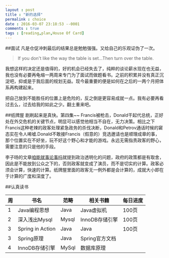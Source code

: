```yaml
---
layout : post
title : "新的选择"
permalink : choice
date : 2016-03-07 23:18:53 --0001
comments : true
tags : [reading,plan,House Of Card]
---
```

##面试
凡是仓促冲刺最后的结果总是勉勉强强。又给自己的乐观证伪了一次。

>If you don't like the way the table is set...Then turn over the table.

我想这样的决定还是值得的，好的机会已经失去了，纯粹的谈论薪水现在也无益，我也没有必要再龟缩一两周来专门为了面试而做题看书。之前的积累并没有真正沉淀吧，抑或是于我后面的规划无益。现今最重要的便是如何在之后的一两个月把体系再构建起来。

把自己放到不能胜任的位置上是危险的，反之倒是更容易成就一点。我有必要再看过去么，过去给我的如此之少。翻土重来吧。

##纸牌屋
剧刷起来是真快。第四集~~
Francis被枪击，Donald干起代总统，正好处在外交危机的关键节点，明显可以感觉他相当不自在，无力决策。相比之下Francis这种老辣的政客处理紧急政务的杀伐决断，Donald和Petrov通话时候的窘态实在令人唏嘘.Donald不敢接Francis（假意的）竞选邀请也是顺理成章的事，那个位置实在不好坐，玩不好这个野心和才能的游戏。永远无需指责政客的野心，需要注意的只是他的手段。  

李子旸的文章[咱能就事论事吗][就事论事]就提到政治透明化的问题，政府的政策都是有取舍，因此是不能放到公众之下的，否则政客就变成了演员，而不是切实的计算。政客必须会计算，快速的计算。纸牌屋里面的政客无一例外都是会计算的，成就大小即在于计算的广度和深度了。



##认真读书

| 周 | 书名 |  范畴 | 相关书籍 |每日进度|
|----|-----|-------|---------|--|
| 1  |Java编程思想|Java|Java虚拟机|100页|
| 2 |深入浅出Mysql|Mysql|InnoDB存储引擎|100页|
| 3 |Spring in Action|Java|Java|100页|
| 3 | Spring原理|Java | Spring官方文档|
| 4 |  InnoDB存储引擎|MySql|数据库原理|

[就事论事]:https://wap.koudaitong.com/v2/showcase/feature?alias=hwozf1gt&spm=m1457146260182279080916141.autoreply